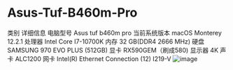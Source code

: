 # Asus-Tuf-B460m-Pro
类别	详细信息
电脑型号	Asus tuf b460m pro
当前系统版本	macOS Monterey 12.2.1
处理器	Intel Core I7-10700K
内存	32 GB(DDR4 2666 MHz)
硬盘	SAMSUNG 970 EVO PLUS (512GB)
显卡	RX590GEM（刷成580)
显示器	4K
声卡	ALC1200
网卡	Intel(R) Ethernet Connection (12) I219-V
![image](https://user-images.githubusercontent.com/50562879/159428647-dd1f7490-c07a-4b39-8261-8f2373fcd933.png)
